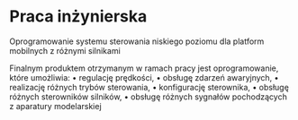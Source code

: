 # Praca inżynierska 
Oprogramowanie systemu sterowania niskiego poziomu dla platform mobilnych z różnymi silnikami

Finalnym produktem otrzymanym w ramach pracy jest oprogramowanie, które
umożliwia:
• regulację prędkości,
• obsługę zdarzeń awaryjnych,
• realizację różnych trybów sterowania,
• konfigurację sterownika,
• obsługę różnych sterowników silników,
• obsługę różnych sygnałów pochodzących z aparatury modelarskiej
